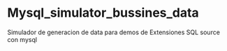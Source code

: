 # Mysql_simulator_bussines_data
Simulador de generacion de data para demos de Extensiones SQL source con mysql
